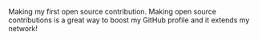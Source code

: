 Making my first open source contribution. Making open source contributions is a great way to boost my GitHub profile and it extends my network!
